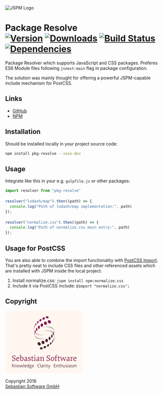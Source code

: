 <img src="assets/jspm.png" alt="JSPM Logo" width="200" height="200"/>

# Package Resolve <br/>[![Version][npm-version-img]][npm] [![Downloads][npm-downloads-img]][npm] [![Build Status][ci-img]][ci] [![Dependencies][deps-img]][deps]

Package Resolver which supports JavaScript and CSS packages. Preferes ES6 Module files following `jsnext:main` flag in package configuration.

The solution was mainly thought for offering a powerful JSPM-capable include mechanism for PostCSS.

[JSPM]: http://jspm.io
[ci-img]:  https://travis-ci.org/sebastian-software/pkg-resolve.svg
[ci]:      https://travis-ci.org/sebastian-software/pkg-resolve
[deps-img]: https://david-dm.org/sebastian-software/pkg-resolve.svg
[deps]: https://david-dm.org/sebastian-software/pkg-resolve
[npm]: https://www.npmjs.com/package/pkg-resolve
[npm-downloads-img]: https://img.shields.io/npm/dm/pkg-resolve.svg
[npm-version-img]: https://img.shields.io/npm/v/pkg-resolve.svg


## Links

- [GitHub](https://github.com/sebastian-software/pkg-resolve)
- [NPM](https://www.npmjs.com/package/pkg-resolve)


## Installation

Should be installed locally in your project source code:

```bash
npm install pkg-resolve --save-dev
```

## Usage

Integrate like this in your e.g. `gulpfile.js` or other packages:

```js
import resolver from "pkg-resolve"

resolver("lodash/map").then((path) => {
  console.log("Path of lodash/map implementation:", path)
});

resolver("normalize.css").then((path) => {
  console.log("Path of normalize.css main entry:", path)
});
```

## Usage for PostCSS

You are also able to combine the import functionality with [PostCSS Import](https://github.com/postcss/postcss-import). That's pretty neat to include CSS files and other referenced assets which are installed with JSPM inside the local project.

1. Install normalize.css: `jspm install npm:normalize.css`
2. Include it via PostCSS include: `@import "normalize.css";`


## Copyright

<img src="assets/sebastiansoftware.png" alt="Sebastian Software GmbH Logo" width="250" height="200"/>

Copyright 2016<br/>[Sebastian Software GmbH](http://www.sebastian-software.de)

